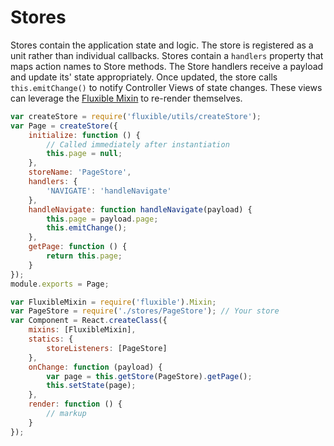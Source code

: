 # Stores

Stores contain the application state and logic. The store is registered as a unit rather than individual callbacks. Stores contain a `handlers` property that maps action names to Store methods. The Store handlers receive a payload and update its' state appropriately. Once updated, the store calls `this.emitChange()` to notify Controller Views of state changes. These views can leverage the [Fluxible Mixin](https://github.com/yahoo/fluxible#mixin) to re-render themselves.


```js
var createStore = require('fluxible/utils/createStore');
var Page = createStore({
    initialize: function () {
        // Called immediately after instantiation
        this.page = null;
    },
    storeName: 'PageStore',
    handlers: {
        'NAVIGATE': 'handleNavigate'
    },
    handleNavigate: function handleNavigate(payload) {
        this.page = payload.page;
        this.emitChange();
    },
    getPage: function () {
        return this.page;
    }
});
module.exports = Page;
```

```js
var FluxibleMixin = require('fluxible').Mixin;
var PageStore = require('./stores/PageStore'); // Your store
var Component = React.createClass({
    mixins: [FluxibleMixin],
    statics: {
        storeListeners: [PageStore]
    },
    onChange: function (payload) {
        var page = this.getStore(PageStore).getPage();
        this.setState(page);
    },
    render: function () {
        // markup
    }
});
```
